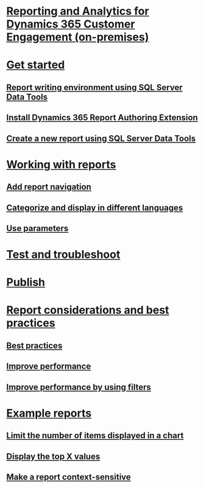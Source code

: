 # [Reporting and Analytics for Dynamics 365 Customer Engagement (on-premises)](reporting-analytics-with-dynamics-365.md)

# [Get started](get-started-writing-reports.md)
## [Report writing environment using SQL Server Data Tools](report-writing-environment-using-sql-server-data-tools.md)
## [Install Dynamics 365 Report Authoring Extension](install-dynamics-365-report-authoring-extension.md)
## [Create a new report using SQL Server Data Tools](create-a-new-report-using-sql-server-data-tools.md)

# [Working with reports](working-with-microsoft-dynamics-365-reports.md)
## [Add report navigation](add-report-navigation.md)
## [Categorize and display in different languages](categorize-display-reports-different-languages.md)
## [Use parameters](use-parameters-in-reports.md)

# [Test and troubleshoot](test-and-troubleshoot-reports.md)

# [Publish](publish-reports.md)

# [Report considerations and best practices](report-considerations-and-best-practices.md)
## [Best practices](best-practices-reports.md)
## [Improve performance](improve-performance-reports.md)
## [Improve performance by using filters](improve-report-performance-by-using-filters.md)

# [Example reports](example-reports.md)
## [Limit the number of items displayed in a chart](example-limit-number-items-displayed-chart.md)
## [Display the top X values](example-display-top-x-values.md)
## [Make a report context-sensitive](example-make-report-context-sensitive.md)

